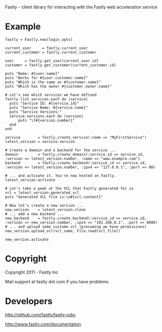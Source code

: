 Fastly - client library for interacting with the Fastly web acceleration service

# Example
 
    fastly = Fastly.new(login_opts)

    current_user     = fastly.current_user
    current_customer = fastly.current_customer

    user     = fastly.get_user(current_user.id)
    customer = fastly.get_customer(current_customer.id)

    puts "Name: #{user.name}"
    puts "Works for #{user.customer.name}"
    puts "Which is the same as #{customer.name}"
    puts "Which has the owner #{customer.owner.name}"

    # Let's see which services we have defined
    fastly.list_services.each do |service|
      puts "Service ID: #{service.id}"
      puts "Service Name: #{service.name}"
      puts "Service Versions:"
      service.versions.each do |version|
          puts "\t#{version.number}"
      end
    end

    service        = fastly.create_service(:name => "MyFirstService")
    latest_version = service.version

    # Create a domain and a backend for the service ...
    domain         = fastly.create_domain(:service_id => service.id, :version => latest_version.number, :name => "www.example.com")
    backend        = fastly.create_backend(:service_id => service.id, :version => latest_version.number, :ipv4 => "127.0.0.1", :port => 80)

    # ... and activate it. You're now hosted on Fastly.
    latest_version.activate

    # Let's take a peek at the VCL that Fastly generated for us
    vcl = latest_version.generated_vcl
    puts "Generated VCL file is:\n#{vcl.content}"

    # Now let's create a new version ...
    new_version    = latest_version.clone
    # ... add a new backend ...
    new_backend    = fastly.create_backend(:service_id => service.id, :version => new_version.number, :ipv4 => "192.168.0.1", :port => 8080)
    # ... and upload some custome vcl (presuming we have permissions)
    new_version.upload_vcl(vcl_name, File.read(vcl_file))

    new_version.activate

# Copyright
 
Copyright 2011 - Fastly Inc

Mail support at fastly dot com if you have problems.
 
# Developers

http://github.com/fastly/fastly-ruby

http://www.fastly.com/documentation
